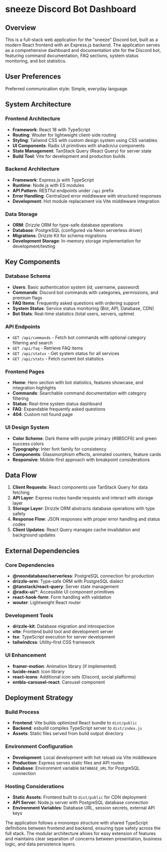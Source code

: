 # sneeze Discord Bot Dashboard

## Overview

This is a full-stack web application for the "sneeze" Discord bot, built as a modern React frontend with an Express.js backend. The application serves as a comprehensive dashboard and documentation site for the Discord bot, featuring command documentation, FAQ sections, system status monitoring, and bot statistics.

## User Preferences

Preferred communication style: Simple, everyday language.

## System Architecture

### Frontend Architecture
- **Framework**: React 18 with TypeScript
- **Routing**: Wouter for lightweight client-side routing
- **Styling**: Tailwind CSS with custom design system using CSS variables
- **UI Components**: Radix UI primitives with shadcn/ui components
- **State Management**: TanStack Query (React Query) for server state
- **Build Tool**: Vite for development and production builds

### Backend Architecture
- **Framework**: Express.js with TypeScript
- **Runtime**: Node.js with ES modules
- **API Pattern**: RESTful endpoints under `/api` prefix
- **Error Handling**: Centralized error middleware with structured responses
- **Development**: Hot module replacement via Vite middleware integration

### Data Storage
- **ORM**: Drizzle ORM for type-safe database operations
- **Database**: PostgreSQL (configured via Neon serverless driver)
- **Migrations**: Drizzle Kit for schema migrations
- **Development Storage**: In-memory storage implementation for development/testing

## Key Components

### Database Schema
- **Users**: Basic authentication system (id, username, password)
- **Commands**: Discord bot commands with categories, permissions, and premium flags
- **FAQ Items**: Frequently asked questions with ordering support
- **System Status**: Service status monitoring (Bot, API, Database, CDN)
- **Bot Stats**: Real-time statistics (total users, servers, uptime)

### API Endpoints
- `GET /api/commands` - Fetch bot commands with optional category filtering and search
- `GET /api/faq` - Retrieve FAQ items
- `GET /api/status` - Get system status for all services
- `GET /api/stats` - Fetch current bot statistics

### Frontend Pages
- **Home**: Hero section with bot statistics, features showcase, and integration highlights
- **Commands**: Searchable command documentation with category filtering
- **Status**: Real-time system status dashboard
- **FAQ**: Expandable frequently asked questions
- **404**: Custom not found page

### UI Design System
- **Color Scheme**: Dark theme with purple primary (#8B5CF6) and green success colors
- **Typography**: Inter font family for consistency
- **Components**: Glassmorphism effects, animated counters, feature cards
- **Responsive**: Mobile-first approach with breakpoint considerations

## Data Flow

1. **Client Requests**: React components use TanStack Query for data fetching
2. **API Layer**: Express routes handle requests and interact with storage layer
3. **Storage Layer**: Drizzle ORM abstracts database operations with type safety
4. **Response Flow**: JSON responses with proper error handling and status codes
5. **Client Updates**: React Query manages cache invalidation and background updates

## External Dependencies

### Core Dependencies
- **@neondatabase/serverless**: PostgreSQL connection for production
- **drizzle-orm**: Type-safe ORM with PostgreSQL dialect
- **@tanstack/react-query**: Server state management
- **@radix-ui/***: Accessible UI component primitives
- **react-hook-form**: Form handling with validation
- **wouter**: Lightweight React router

### Development Tools
- **drizzle-kit**: Database migration and introspection
- **vite**: Frontend build tool and development server
- **tsx**: TypeScript execution for server development
- **tailwindcss**: Utility-first CSS framework

### UI Enhancement
- **framer-motion**: Animation library (if implemented)
- **lucide-react**: Icon library
- **react-icons**: Additional icon sets (Discord, social platforms)
- **embla-carousel-react**: Carousel component

## Deployment Strategy

### Build Process
- **Frontend**: Vite builds optimized React bundle to `dist/public`
- **Backend**: esbuild compiles TypeScript server to `dist/index.js`
- **Assets**: Static files served from build output directory

### Environment Configuration
- **Development**: Local development with hot reload via Vite middleware
- **Production**: Express serves static files and API routes
- **Database**: Environment variable `DATABASE_URL` for PostgreSQL connection

### Hosting Considerations
- **Static Assets**: Frontend built to `dist/public` for CDN deployment
- **API Server**: Node.js server with PostgreSQL database connection
- **Environment Variables**: Database URL, session secrets, external API keys

The application follows a monorepo structure with shared TypeScript definitions between frontend and backend, ensuring type safety across the full stack. The modular architecture allows for easy extension of features and maintains clear separation of concerns between presentation, business logic, and data persistence layers.